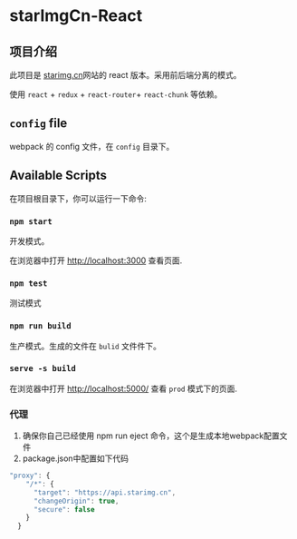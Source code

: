# starImgCn-React

## 项目介绍

此项目是 [starimg.cn](https://starimg.cm)网站的 react 版本。采用前后端分离的模式。

使用 `react` + `redux` + `react-router`+ `react-chunk` 等依赖。

## `config` file

webpack 的 config 文件，在 `config` 目录下。

## Available Scripts

在项目根目录下，你可以运行一下命令:

### `npm start`

开发模式。

在浏览器中打开 [http://localhost:3000](http://localhost:3000) 查看页面.

### `npm test`

测试模式

### `npm run build`

生产模式。生成的文件在 `bulid` 文件件下。

### `serve -s build`

在浏览器中打开 [http://localhost:5000/](http://localhost:5000/) 查看 `prod` 模式下的页面.

### 代理

1. 确保你自己已经使用 npm run eject 命令，这个是生成本地webpack配置文件
2. package.json中配置如下代码

```js
"proxy": {
    "/*": {
      "target": "https://api.starimg.cn",
      "changeOrigin": true,
      "secure": false
    }
  }
```